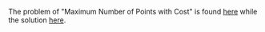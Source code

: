 The problem of "Maximum Number of Points with Cost" is found [here](https://leetcode.com/problems/maximum-number-of-points-with-cost/) while the solution [here](https://github.com/aurimas13/Solutions-To-Problems/blob/main/LeetCode/Python%20Solutions/Maximum%20Number%20of%20Points%20with%20Cost/maximum.py).